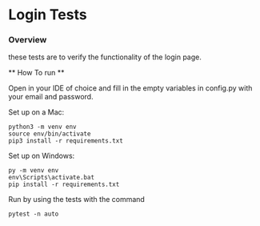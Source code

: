 # Login Tests 

### Overview 
these tests are to verify the functionality of the login page.

** How To run **

Open in your IDE of choice and fill in the empty variables in config.py with your email and password.

Set up on a Mac:
```
python3 -m venv env
source env/bin/activate
pip3 install -r requirements.txt
```

Set up on Windows:
```
py -m venv env
env\Scripts\activate.bat
pip install -r requirements.txt
```
Run by using the tests with the command 
```
pytest -n auto 
```